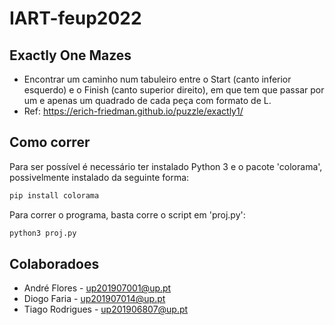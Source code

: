# IART-feup2022

## Exactly One Mazes
- Encontrar um caminho num tabuleiro entre o Start (canto inferior esquerdo) e o Finish (canto superior direito), em que tem que passar por um e apenas um quadrado de cada peça com formato de L.
- Ref: https://erich-friedman.github.io/puzzle/exactly1/

## Como correr

Para ser possível é necessário ter instalado Python 3 e o pacote 'colorama', possivelmente instalado da seguinte forma:

```python
pip install colorama
```

Para correr o programa, basta corre o script em 'proj.py':
```python
python3 proj.py
```

## Colaboradoes
 - André Flores - up201907001@up.pt
 - Diogo Faria - up201907014@up.pt
 - Tiago Rodrigues - up201906807@up.pt
